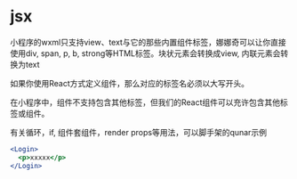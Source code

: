 # jsx

小程序的wxml只支持view、text与它的那些内置组件标签，娜娜奇可以让你直接使用div, span, p, b, strong等HTML标签。块状元素会转换成view, 内联元素会转换为text

如果你使用React方式定义组件，那么对应的标签名必须以大写开头。

在小程序中，组件不支持包含其他标签，但我们的React组件可以充许包含其他标签或组件。

有关循环，if, 组件套组件，render props等用法，可以脚手架的qunar示例

```jsx
<Login>
  <p>xxxxx</p>
</Login>
```